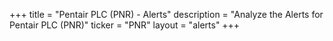 +++
title = "Pentair PLC (PNR) - Alerts"
description = "Analyze the Alerts for Pentair PLC (PNR)"
ticker = "PNR"
layout = "alerts"
+++

